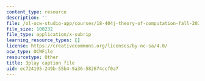 ```yaml
---
content_type: resource
description: ''
file: /ol-ocw-studio-app/courses/18-404j-theory-of-computation-fall-2020/ec724195249b55b49a36582674ccf0a7_cT_qwkTigv4.vtt
file_size: 100232
file_type: application/x-subrip
learning_resource_types: []
license: https://creativecommons.org/licenses/by-nc-sa/4.0/
ocw_type: OCWFile
resourcetype: Other
title: 3play caption file
uid: ec724195-249b-55b4-9a36-582674ccf0a7
---
```

